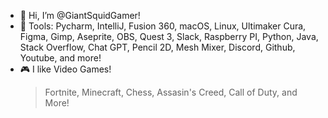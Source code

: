 - 🦑 Hi, I’m @GiantSquidGamer!
- 🔨 Tools: Pycharm, IntelliJ, Fusion 360, macOS, Linux, Ultimaker Cura, Figma, Gimp, Aseprite, OBS, Quest 3, Slack, Raspberry PI, Python, Java, Stack Overflow, Chat GPT, Pencil 2D, Mesh Mixer, Discord, Github, Youtube, and more!
- 🎮 I like Video Games!
  > Fortnite,
  > Minecraft,
  > Chess,
  > Assasin's Creed,
  > Call of Duty,
  > and More!

<!---
GiantSquidGamer/GiantSquidGamer is a ✨ special ✨ repository because its `README.md` (this file) appears on your GitHub profile.
You can click the Preview link to take a look at your changes.
--->
